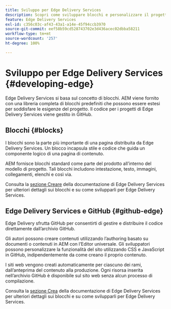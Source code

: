 ```yaml
---
title: Sviluppo per Edge Delivery Services
description: Scopri come sviluppare blocchi e personalizzare il progetto AEM per lavorare con Edge Delivery Services.
feature: Edge Delivery Services
exl-id: c356c03c-af43-43a1-a14e-45f94ccb3970
source-git-commit: eef58b59cd528743702e3d436acec02dbba58211
workflow-type: tm+mt
source-wordcount: '257'
ht-degree: 100%

---
```


# Sviluppo per Edge Delivery Services {#developing-edge}

Edge Delivery Services si basa sul concetto di blocchi. AEM viene fornito con una libreria completa di blocchi predefiniti che possono essere estesi per soddisfare le esigenze del progetto. Il codice per i progetti di Edge Delivery Services viene gestito in GitHub.

## Blocchi {#blocks}

I blocchi sono la parte più importante di una pagina distribuita da Edge Delivery Services. Un blocco incapsula stile e codice che guida un componente logico di una pagina di contenuto.

AEM fornisce blocchi standard come parte del prodotto all’interno del modello di progetto. Tali blocchi includono intestazione, testo, immagini, collegamenti, elenchi e così via.

Consulta la [sezione Creare](/help/edge/developer/block-collection.md) della documentazione di Edge Delivery Services per ulteriori dettagli sui blocchi e su come svilupparli per Edge Delivery Services.

## Edge Delivery Services e GitHub {#github-edge}

Edge Delivery sfrutta GitHub per consentirti di gestire e distribuire il codice direttamente dall’archivio GitHub.

Gli autori possono creare contenuti utilizzando l’authoring basato su documenti o contenuti in AEM con l’Editor universale. Gli sviluppatori possono personalizzare la funzionalità del sito utilizzando CSS e JavaScript in GitHub, indipendentemente da come creano il proprio contenuto.

I siti web vengono creati automaticamente per ciascuno dei rami, dall’anteprima del contenuto alla produzione. Ogni risorsa inserita nell’archivio GitHub è disponibile sul sito web senza alcun processo di compilazione.

Consulta la [sezione Crea](/help/edge/developer/block-collection.md) della documentazione di Edge Delivery Services per ulteriori dettagli sui blocchi e su come svilupparli per Edge Delivery Services.

